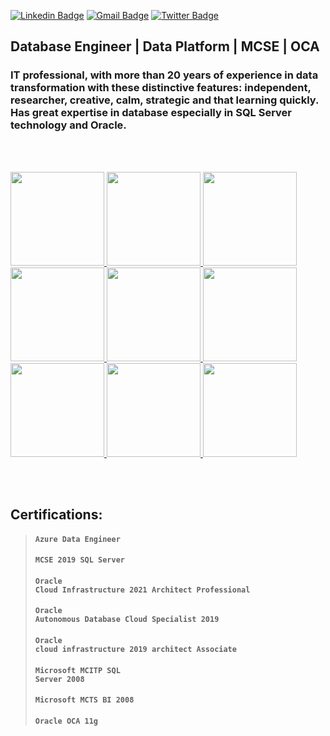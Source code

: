[![Linkedin Badge](https://img.shields.io/badge/-LinkedIn-blue?style=for-the-badge&logo=Linkedin&logoColor=white&link=https:https://www.linkedin.com/in/eevangelista/)](https://www.linkedin.com/in/eevangelista/)
[![Gmail Badge](https://img.shields.io/badge/-Gmail-c14438?style=for-the-badge&logo=Gmail&logoColor=white&link=mailto:eoevangelista@gmail.com)](mailto:eoevangelista@gmail.com)
[![Twitter Badge](https://img.shields.io/badge/-Twitter-1ca0f1?style=for-the-badge&labelColor=1ca0f1&logo=twitter&logoColor=white&link=https://twitter.com/eoevangelista)](https://twitter.com/eoevangelista)


## Database Engineer | Data Platform | MCSE | OCA

### IT professional, with more than 20 years of experience in data transformation with these distinctive features: independent, researcher, creative, calm, strategic and that learning quickly. Has great expertise in database especially in SQL Server technology and Oracle. 
 
<br>
<br>

<a href="https://www.credly.com/users/eevangelista"> <img width = "150px" src = "https://images.youracclaim.com/size/340x340/images/61542181-0e8d-496c-a17c-3d4bf590eda1/azure-data-engineer-associate-600x600.png"> </a>
<a href="https://www.credly.com/users/eevangelista"> <img width = "150px" src = "https://images.youracclaim.com/size/340x340/images/7e080b6a-0494-4b3e-a016-23f73566495f/MCSE-Data-Management-and-Analytics_2019.png"> </a>
<a href="https://www.credly.com/users/eevangelista"> <img width = "150px" src = "https://images.youracclaim.com/size/340x340/images/669408ac-d4de-48d8-8af4-2fea8914ea89/Oracle-Certification-badge_OC-Associate600X600.png"> </a>
<a href="https://www.credly.com/users/eevangelista"> <img width = "150px" src = "https://images.youracclaim.com/size/340x340/images/a0c90a95-7b12-4b51-a8a5-59887be2c399/08_Associate_OCI_Architect_2019.png"> </a>
<a href="https://www.credly.com/users/eevangelista"> <img width = "150px" src = "https://images.youracclaim.com/size/340x340/images/db3d8b5c-8ecc-429f-8f40-c1706b98d729/Oracle-Certification-badge_OC-Specialist.png"> </a>
<a href="https://credentials.databricks.com/af438d44-ed4d-43d8-9f29-013e81bf7611"> <img width = "150px" src = "https://s3.us-east-1.amazonaws.com/accredible_temp_evidence_upload/badge/16167882262.png"> </a>
<a href="https://credentials.databricks.com/fc306503-6040-44e2-bdce-f9388546698a"> <img width = "150px" src = "https://s3.us-east-1.amazonaws.com/accredible_temp_evidence_upload/badge/161728400611.png"> </a>
<a href="https://credentials.databricks.com/1f2276c7-4fe3-4c63-aaff-acd336e39c43"> <img width = "150px" src = "https://s3.us-east-1.amazonaws.com/accredible_temp_evidence_upload/badge/161728406271.png"> </a>
<a href="https://catalog-education.oracle.com/pls/certview/sharebadge?id=38A0765B6E07DF39137E5C5E69C0386BBF8675C1805FEDAC7A0B17E33BCB9CC5"> <img width = "150px" src = "https://brm-workforce.oracle.com/pdf/certview/images/60_Oracle_Cloud_Infrastructure_Architect.png"> </a>




<br>
<br>

## Certifications:
> #### <code>Azure Data Engineer</code>
> #### <code>MCSE 2019 SQL Server</code>
> #### <code>Oracle Cloud Infrastructure 2021 Architect Professional</code>
> #### <code>Oracle Autonomous Database Cloud Specialist 2019</code>
> #### <code>Oracle cloud infrastructure 2019 architect Associate</code>
> #### <code>Microsoft MCITP SQL Server 2008 </code>
> #### <code>Microsoft MCTS BI 2008 </code>
> #### <code>Oracle OCA 11g</code>
<br>
